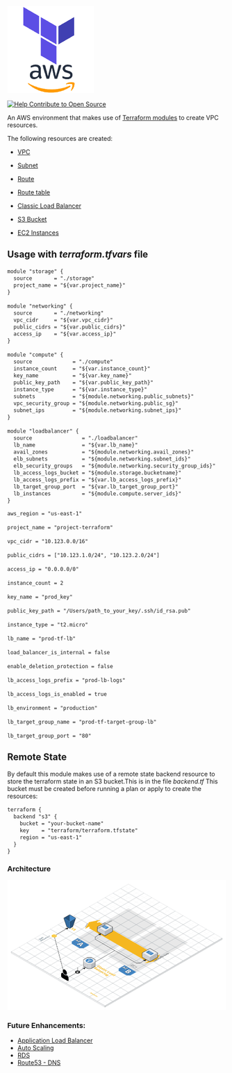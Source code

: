 ![Terraform AWS Logo](static/aws.png)


[![Help Contribute to Open Source](https://www.codetriage.com/terraform-aws-modules/terraform-aws-vpc/badges/users.svg)](https://www.codetriage.com/terraform-aws-modules/terraform-aws-vpc)

An AWS environment that makes use of [Terraform modules](https://www.terraform.io/docs/modules/index.html) to create VPC resources.

The following resources are created:

* [VPC](https://www.terraform.io/docs/providers/aws/r/vpc.html)
* [Subnet](https://www.terraform.io/docs/providers/aws/r/subnet.html)
* [Route](https://www.terraform.io/docs/providers/aws/r/route.html)
* [Route table](https://www.terraform.io/docs/providers/aws/r/route_table.html)
* [Classic Load Balancer](https://www.terraform.io/docs/providers/aws/r/elb.html)
* [S3 Bucket](https://www.terraform.io/docs/providers/aws/r/s3_bucket.html)

* [EC2 Instances](https://www.terraform.io/docs/providers/aws/r/instance.html)

## Usage with *terraform.tfvars* file

```hcl
module "storage" {
  source       = "./storage"
  project_name = "${var.project_name}"
}

module "networking" {
  source       = "./networking"
  vpc_cidr     = "${var.vpc_cidr}"
  public_cidrs = "${var.public_cidrs}"
  access_ip    = "${var.access_ip}"
}

module "compute" {
  source             = "./compute"
  instance_count     = "${var.instance_count}"
  key_name           = "${var.key_name}"
  public_key_path    = "${var.public_key_path}"
  instance_type      = "${var.instance_type}"
  subnets            = "${module.networking.public_subnets}"
  vpc_security_group = "${module.networking.public_sg}"
  subnet_ips         = "${module.networking.subnet_ips}"
}

module "loadbalancer" {
  source                = "./loadbalancer"
  lb_name               = "${var.lb_name}"
  avail_zones           = "${module.networking.avail_zones}"
  elb_subnets           = "${module.networking.subnet_ids}"
  elb_security_groups   = "${module.networking.security_group_ids}"
  lb_access_logs_bucket = "${module.storage.bucketname}"
  lb_access_logs_prefix = "${var.lb_access_logs_prefix}"
  lb_target_group_port  = "${var.lb_target_group_port}"
  lb_instances          = "${module.compute.server_ids}"
}
```

```hcl
aws_region = "us-east-1"

project_name = "project-terraform"

vpc_cidr = "10.123.0.0/16"

public_cidrs = ["10.123.1.0/24", "10.123.2.0/24"]

access_ip = "0.0.0.0/0"

instance_count = 2

key_name = "prod_key"

public_key_path = "/Users/path_to_your_key/.ssh/id_rsa.pub"

instance_type = "t2.micro"

lb_name = "prod-tf-lb"

load_balancer_is_internal = false

enable_deletion_protection = false

lb_access_logs_prefix = "prod-lb-logs"

lb_access_logs_is_enabled = true

lb_environment = "production"

lb_target_group_name = "prod-tf-target-group-lb"

lb_target_group_port = "80"
```

## Remote State

By default this module makes use of a remote state backend resource to store the terraform state in an S3 bucket.This is in the file *backend.tf* This bucket must be created before running a plan or apply to create the resources:

```hcl
terraform {
  backend "s3" {
    bucket = "your-bucket-name"
    key    = "terraform/terraform.tfstate"
    region = "us-east-1"
  }
}
```

### Architecture
![environement](static/architecture.png)




### Future Enhancements:

* [Application Load Balancer](https://www.terraform.io/docs/providers/aws/r/lb.html)
* [Auto Scaling](https://www.terraform.io/docs/providers/aws/r/autoscaling_group.html)
* [RDS](https://www.terraform.io/docs/providers/aws/r/db_instance.html)
* [Route53 - DNS](https://www.terraform.io/docs/providers/aws/r/route53_record.html)



